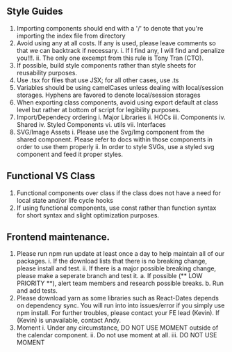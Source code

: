 ## Style Guides

1. Importing components should end with a '/' to denote that you're importing the index file from directory
2. Avoid using any at all costs. If any is used, please leave comments so that we can backtrack if necessary.
    i. If I find any, I will find and penalize you!!!.
    ii. The only one excempt from this rule is Tony Tran (CTO).
3. If possible, build style components rather than style sheets for reusability purposes.
4. Use .tsx for files that use JSX; for all other cases, use .ts
5. Variables should be using camelCases unless dealing with local/session storages. Hyphens are favored to denote local/session storages
6. When exporting class components, avoid using export default at class level but rather at bottom of script for legibility purposes.
7. Import/Dependecy ordering
    i. Major Libraries
    ii. HOCs
    iii. Components 
    iv. Shared
    iv. Styled Components
    vi. utils
    vii. Interfaces
8. SVG/Image Assets
    i. Please use the Svg/Img component from the shared component. Please refer to docs within those components in order to use them properly
    ii. In order to style SVGs, use a styled svg component and feed it proper styles.

## Functional VS Class 
1. Functional components over class if the class does not have a need for local state and/or life cycle hooks
2. If using functional components, use const rather than function syntax for short syntax and slight optimization purposes.

## Frontend maintenance. 
1. Please run npm run update at least once a day to help maintain all of our packages.
    i. If the download lists that there is no breaking change, please install and test.
    ii. If there is a major possible breaking change, please make a seperate branch and test it. 
        a. If possible (** LOW PRIORITY **), alert team members and research possible breaks.
        b. Run and add tests.
2. Please download yarn as some libraries such as React-Dates depends on dependency sync. You will run into into issues/error if you simply use npm install. For further troubles, please contact your FE lead (Kevin). If (Kevin) is unavailable, contact Andy.
3. Moment
    i. Under any circumstance, DO NOT USE MOMENT outside of the calendar component. 
    ii. Do not use moment at all.
    iii. DO NOT USE MOMENT
